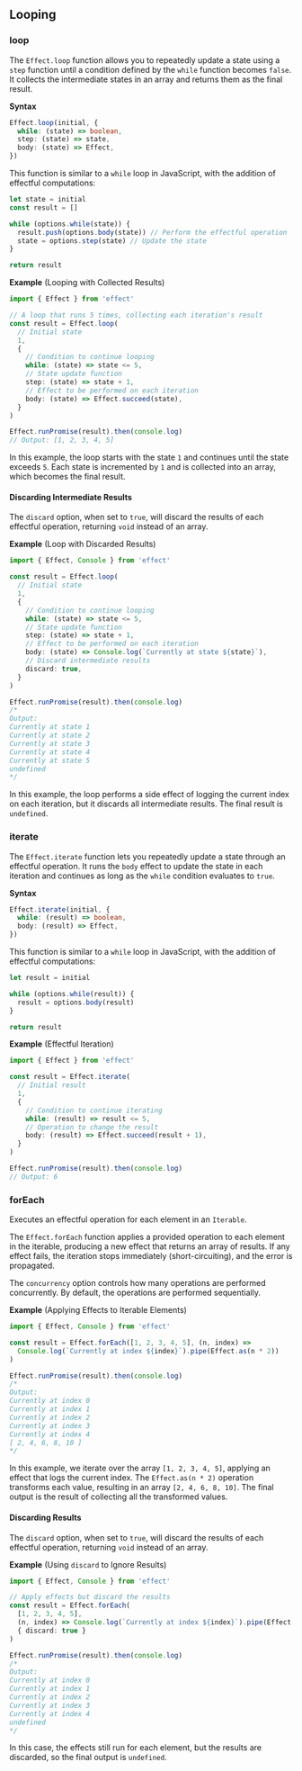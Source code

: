## Looping

### loop

The `Effect.loop` function allows you to repeatedly update a state using a `step` function until a condition defined by the `while` function becomes `false`. It collects the intermediate states in an array and returns them as the final result.

**Syntax**

```ts showLineNumbers=false
Effect.loop(initial, {
  while: (state) => boolean,
  step: (state) => state,
  body: (state) => Effect,
})
```

This function is similar to a `while` loop in JavaScript, with the addition of effectful computations:

```ts showLineNumbers=false
let state = initial
const result = []

while (options.while(state)) {
  result.push(options.body(state)) // Perform the effectful operation
  state = options.step(state) // Update the state
}

return result
```

**Example** (Looping with Collected Results)

```ts twoslash
import { Effect } from 'effect'

// A loop that runs 5 times, collecting each iteration's result
const result = Effect.loop(
  // Initial state
  1,
  {
    // Condition to continue looping
    while: (state) => state <= 5,
    // State update function
    step: (state) => state + 1,
    // Effect to be performed on each iteration
    body: (state) => Effect.succeed(state),
  }
)

Effect.runPromise(result).then(console.log)
// Output: [1, 2, 3, 4, 5]
```

In this example, the loop starts with the state `1` and continues until the state exceeds `5`. Each state is incremented by `1` and is collected into an array, which becomes the final result.

#### Discarding Intermediate Results

The `discard` option, when set to `true`, will discard the results of each effectful operation, returning `void` instead of an array.

**Example** (Loop with Discarded Results)

```ts twoslash "discard: true"
import { Effect, Console } from 'effect'

const result = Effect.loop(
  // Initial state
  1,
  {
    // Condition to continue looping
    while: (state) => state <= 5,
    // State update function
    step: (state) => state + 1,
    // Effect to be performed on each iteration
    body: (state) => Console.log(`Currently at state ${state}`),
    // Discard intermediate results
    discard: true,
  }
)

Effect.runPromise(result).then(console.log)
/*
Output:
Currently at state 1
Currently at state 2
Currently at state 3
Currently at state 4
Currently at state 5
undefined
*/
```

In this example, the loop performs a side effect of logging the current index on each iteration, but it discards all intermediate results. The final result is `undefined`.

### iterate

The `Effect.iterate` function lets you repeatedly update a state through an effectful operation. It runs the `body` effect to update the state in each iteration and continues as long as the `while` condition evaluates to `true`.

**Syntax**

```ts showLineNumbers=false
Effect.iterate(initial, {
  while: (result) => boolean,
  body: (result) => Effect,
})
```

This function is similar to a `while` loop in JavaScript, with the addition of effectful computations:

```ts showLineNumbers=false
let result = initial

while (options.while(result)) {
  result = options.body(result)
}

return result
```

**Example** (Effectful Iteration)

```ts twoslash
import { Effect } from 'effect'

const result = Effect.iterate(
  // Initial result
  1,
  {
    // Condition to continue iterating
    while: (result) => result <= 5,
    // Operation to change the result
    body: (result) => Effect.succeed(result + 1),
  }
)

Effect.runPromise(result).then(console.log)
// Output: 6
```

### forEach

Executes an effectful operation for each element in an `Iterable`.

The `Effect.forEach` function applies a provided operation to each element in the
iterable, producing a new effect that returns an array of results.
If any effect fails, the iteration stops immediately (short-circuiting), and
the error is propagated.

The `concurrency` option controls how many operations are performed
concurrently. By default, the operations are performed sequentially.

**Example** (Applying Effects to Iterable Elements)

```ts twoslash
import { Effect, Console } from 'effect'

const result = Effect.forEach([1, 2, 3, 4, 5], (n, index) =>
  Console.log(`Currently at index ${index}`).pipe(Effect.as(n * 2))
)

Effect.runPromise(result).then(console.log)
/*
Output:
Currently at index 0
Currently at index 1
Currently at index 2
Currently at index 3
Currently at index 4
[ 2, 4, 6, 8, 10 ]
*/
```

In this example, we iterate over the array `[1, 2, 3, 4, 5]`, applying an effect that logs the current index. The `Effect.as(n * 2)` operation transforms each value, resulting in an array `[2, 4, 6, 8, 10]`. The final output is the result of collecting all the transformed values.

#### Discarding Results

The `discard` option, when set to `true`, will discard the results of each effectful operation, returning `void` instead of an array.

**Example** (Using `discard` to Ignore Results)

```ts twoslash "{ discard: true }"
import { Effect, Console } from 'effect'

// Apply effects but discard the results
const result = Effect.forEach(
  [1, 2, 3, 4, 5],
  (n, index) => Console.log(`Currently at index ${index}`).pipe(Effect.as(n * 2)),
  { discard: true }
)

Effect.runPromise(result).then(console.log)
/*
Output:
Currently at index 0
Currently at index 1
Currently at index 2
Currently at index 3
Currently at index 4
undefined
*/
```

In this case, the effects still run for each element, but the results are discarded, so the final output is `undefined`.

